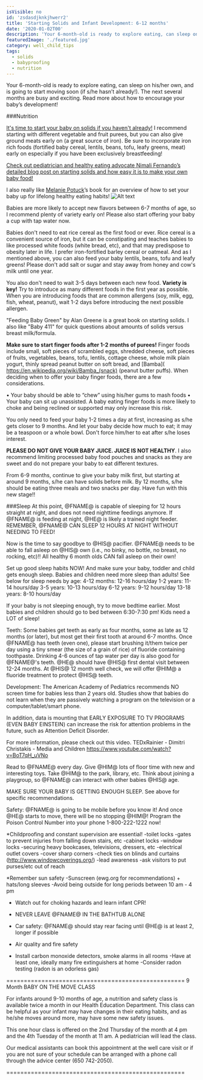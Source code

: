 ```yaml
---
isVisible: no
id: 'zsdasdjknkjhwerr2'
title: 'Starting Solids and Infant Development: 6-12 months'
date: '2020-01-02T00'
description: 'Your 6-month-old is ready to explore eating, can sleep on his/her own, and is going to start moving soon (if s/he hasn’t already!). The next several months are busy and exciting. Read more about how to encourage your baby’s development!'
featuredImage: './featured.jpg'
category: well_child_tips
tags:
  - solids
  - babyproofing
  - nutrition
---
```


Your 6-month-old is ready to explore eating, can sleep on his/her own, and is going to start moving soon (if s/he hasn’t already!). The next several months are busy and exciting. Read more about how to encourage your baby’s development!

###Nutrition

[It's time to start your baby on solids if you haven't already!]( https://cl.kp.org/ncal/home/refcontainerpage.dam.html?damrefpath=/content/dam/clinicallibrary/ncal/clib/health_education/region/96440.pdf&q=solid%20food&context=searchkp)  I recommend starting with different vegetable and fruit purees, but you can also give ground meats early on (a great source of iron).  Be sure to incorporate iron rich foods (fortified baby cereal, lentils, beans, tofu, leafy greens, meat) early on especially if you have been exclusively breastfeeding!

[Check out pediatrician and healthy eating advocate Nimali Fernando’s detailed blog post on starting solids and how easy it is to make your own baby food!](https://doctoryum.org/baby-feedin-making-homemade-baby-food/)

I also really like [Melanie Potuck]( https://mymunchbug.com/)’s book for an overview of how to set your baby up for lifelong healthy eating habits!
![Alt text]( https://images-na.ssl-images-amazon.com/images/I/91MYvkelf7L.jpg)

Babies are more likely to accept new flavors between 6-7 months of age, so I recommend plenty of variety early on! Please also start offering your baby a cup with tap water now. 

Babies don't need to eat rice cereal as the first food or ever. Rice cereal is a convenient source of iron, but it can be constipating and teaches babies to like processed white foods (white bread, etc), and that may predispose to obesity later in life.  I prefer iron-fortified barley cereal or oatmeal. And as I mentioned above, you can also feed your baby lentils, beans, tofu and leafy greens! Please don't add salt or sugar and stay away from honey and cow's milk until one year. 

You also don't need to wait 3-5 days between each new food. **Variety is key!** Try to introduce as many different foods in the first year as possible. When you are introducing foods that are common allergens (soy, milk, egg, fish, wheat, peanut), wait 1-2 days before introducing the next possible allergen. 

"Feeding Baby Green" by Alan Greene is a great book on starting solids.  I also like "Baby 411" for quick questions about amounts of solids versus breast milk/formula.

**Make sure to start finger foods after 1-2 months of purees!** Finger foods include small, soft pieces of scrambled eggs, shredded cheese, soft pieces of fruits, vegetables, beans, tofu, lentils, cottage cheese, whole milk plain yogurt, thinly spread peanut butter on soft bread, and [Bamba]( https://en.wikipedia.org/wiki/Bamba_(snack) (peanut butter puffs).  When deciding when to offer your baby finger foods, there are a few considerations.

•	 Your baby should be able to “chew” using his/her gums to mash foods 
•	Your baby can sit up unassisted. A baby eating finger foods is more likely to choke and being reclined or supported may only increase this risk.




You only need to feed your baby 1-2 times a day at first, increasing as s/he gets closer to 9 months.  And let your baby decide how much to eat; it may be a teaspoon or a whole bowl.  Don't force him/her to eat after s/he loses interest.  

**PLEASE DO NOT GIVE YOUR BABY JUICE. JUICE IS NOT HEALTHY**. I also recommend limiting processed baby food pouches and snacks as they are sweet and do not prepare your baby to eat different textures. 

From 6-9 months, continue to give your baby milk first, but starting at around 9 months, s/he can have solids before milk.  By 12 months, s/he should be eating three meals and two snacks per day.  Have fun with this new stage!!


###Sleep
At this point, @FNAME@ is capable of sleeping for 12 hours straight at night, and does not need nighttime feedings anymore.  If @FNAME@ is feeding at night, @HE@ is likely a trained night feeder.  REMEMBER, @FNAME@ CAN SLEEP 12 HOURS AT NIGHT WITHOUT NEEDING TO FEED!  
 
Now is the time to say goodbye to @HIS@ pacifier.  @FNAME@ needs to be able to fall asleep on @HIS@ own (i.e., no binky, no bottle, no breast, no rocking, etc)!!  All healthy 6 month olds CAN fall asleep on their own!  

Set up good sleep habits NOW! And make sure your baby, toddler and child gets enough sleep. Babies and children need more sleep than adults!
See below for sleep needs by age:
4-12 months: 12-16 hours/day
1-2 years: 11-14 hours/day
3-5 years: 10-13 hours/day 
6-12 years: 9-12 hours/day
13-18 years: 8-10 hours/day 

If your baby is not sleeping enough, try to move bedtime earlier. Most babies and children should go to bed between 6:30-7:30 pm! Kids need a LOT of sleep!


Teeth:
Some babies get teeth as early as four months, some as late as 12 months (or later), but most get their first tooth at around 6-7 months.  Once @FNAME@ has teeth (even one), please start brushing it/them twice per day using a tiny smear (the size of a grain of rice) of fluoride containing toothpaste.  Drinking 4-6 ounces of tap water per day is also good for @FNAME@'s teeth.  @HE@ should have @HIS@ first dental visit between 12-24 months.  At @HIS@ 12 month well check, we will offer @HIM@ a fluoride treatment to protect @HIS@ teeth.  


Development:
The American Academy of Pediatrics recommends NO screen time for babies less than 2 years old.  Studies show that babies do not learn when they are passively watching a program on the television or a computer/tablet/smart phone.  

In addition, data is mounting that EARLY EXPOSURE TO TV PROGRAMS (EVEN BABY EINSTEIN) can increase the risk for attention problems in the future, such as Attention Deficit Disorder. 

For more information, please check out this video.
TEDxRainier - Dimitri Christakis - Media and Children
https://www.youtube.com/watch?v=BoT7qH_uVNo

Read to @FNAME@ every day.  Give @HIM@ lots of floor time with new and interesting toys.  Take @HIM@ to the park, library, etc.  Think about joining a playgroup, so @FNAME@ can interact with other babies @HIS@ age.  

MAKE SURE YOUR BABY IS GETTING ENOUGH SLEEP. See above for specific recommendations.


Safety:
@FNAME@ is going to be mobile before you know it!  And once @HE@ starts to move, there will be no stopping @HIM@! 
Program the Poison Control Number into your phone 1-800-222-1222 now!

*Childproofing and constant supervision are essential!
-toilet locks 
-gates to prevent injuries from falling down stairs, etc
-cabinet locks
-window locks
-securing heavy bookcases, televisions, dressers, etc
-electrical outlet covers
-cover sharp corners
-check ties on blinds and curtains (http://www.windowcoverings.org/)
-lead awareness
-ask visitors to put purses/etc out of reach

*Remember sun safety
-Sunscreen (ewg.org for recommendations) + hats/long sleeves
-Avoid being outside for long periods between 10 am - 4 pm

* Watch out for choking hazards and learn infant CPR!

* NEVER LEAVE @FNAME@ IN THE BATHTUB ALONE

* Car safety: @FNAME@ should stay rear facing until @HE@ is at least 2, longer if possible

* Air quality and fire safety
- Install carbon monoxide detectors, smoke alarms in all rooms
-Have at least one, ideally many fire extinguishers at home
-Consider radon testing (radon is an odorless gas)
	


===================================================
9 Month BABY ON THE MOVE CLASS

For infants around 9-10 months of age, a nutrition and safety class is available twice a month in our Health Education Department.  This class can be helpful as your infant may have changes in their eating habits, and as he/she moves around more, may have some new safety issues.

This one hour class is offered on the 2nd Thursday of the month at 4 pm and the 4th Tuesday of the month at 11 am.  A pediatrician will lead the class.

Our medical assistants can book this appointment at the well care visit or if you are not sure of your schedule can be arranged with a phone call through the advice center (650 742-2050).

===================================================






